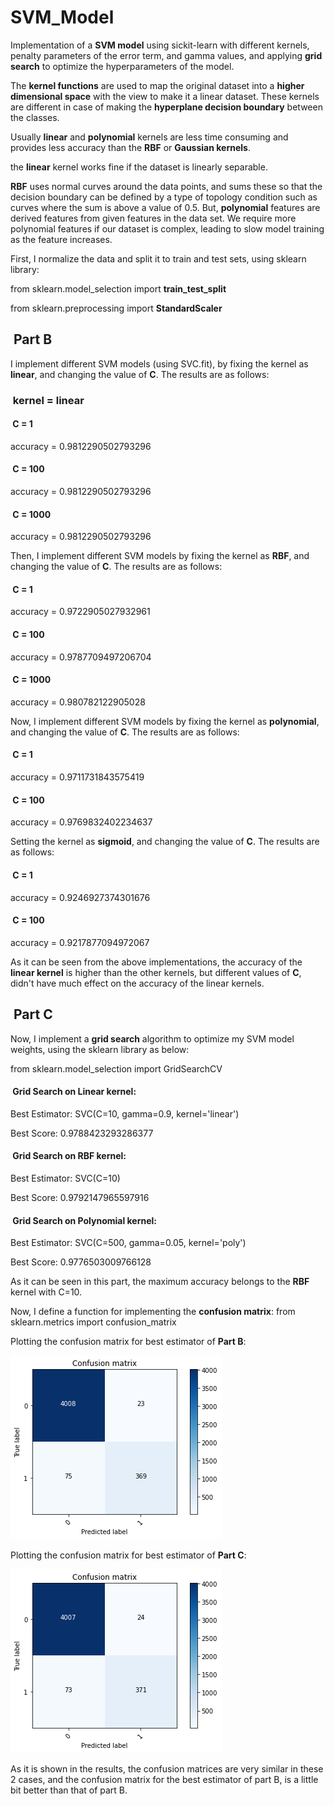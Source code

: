 # SVM_Model
Implementation of a **SVM model** using sickit-learn with different kernels, penalty parameters of the error term, and gamma values, and applying **grid search** to optimize the hyperparameters of the model.

The **kernel functions** are used to map the original dataset into a **higher dimensional space** with the view to make it a linear dataset. These kernels are different in case of making the **hyperplane decision boundary** between the classes.

Usually **linear** and **polynomial** kernels are less time consuming and provides less accuracy than the **RBF** or **Gaussian kernels**.

the **linear** kernel works fine if the dataset is linearly separable.

**RBF** uses normal curves around the data points, and sums these so that the decision boundary can be defined by a type of topology condition such as curves where the sum is above a value of 0.5. But, **polynomial** features are derived features from given features in the data set. We require more polynomial features if our dataset is complex, leading to slow model training as the feature increases. 

First, I normalize the data and split it to train and test sets, using sklearn library:

from sklearn.model_selection import **train_test_split**

from sklearn.preprocessing import **StandardScaler**

<h2> &nbsp;Part B</h2>

I implement different SVM models (using SVC.fit), by fixing the kernel as **linear**, and changing the value of **C**. The results are as follows:

<h3> &nbsp;kernel = linear</h3>

<h4> &nbsp;C = 1</h4>

accuracy = 0.9812290502793296

<h4> &nbsp;C = 100</h4>

accuracy = 0.9812290502793296

<h4> &nbsp;C = 1000</h4>

accuracy = 0.9812290502793296

Then, I implement different SVM models by fixing the kernel as **RBF**, and changing the value of **C**. The results are as follows:

<h4> &nbsp;C = 1</h4>

accuracy = 0.9722905027932961

<h4> &nbsp;C = 100</h4>

accuracy = 0.9787709497206704

<h4> &nbsp;C = 1000</h4>

accuracy = 0.980782122905028

Now, I implement different SVM models by fixing the kernel as **polynomial**, and changing the value of **C**. The results are as follows:

<h4> &nbsp;C = 1</h4>

accuracy = 0.9711731843575419

<h4> &nbsp;C = 100</h4>

accuracy = 0.9769832402234637

Setting the kernel as **sigmoid**, and changing the value of **C**. The results are as follows:

<h4> &nbsp;C = 1</h4>

accuracy = 0.9246927374301676

<h4> &nbsp;C = 100</h4>

accuracy = 0.9217877094972067

As it can be seen from the above implementations, the accuracy of the **linear kernel** is higher than the other kernels, but different values of **C**, didn't have much effect on the accuracy of the linear kernels.

<h2> &nbsp;Part C</h2>

Now, I implement a **grid search** algorithm to optimize my SVM model weights, using the sklearn library as below:

from sklearn.model_selection import GridSearchCV

<h4> &nbsp;Grid Search on Linear kernel:</h4>

Best Estimator: SVC(C=10, gamma=0.9, kernel='linear')

Best Score: 0.9788423293286377

<h4> &nbsp;Grid Search on RBF kernel:</h4>

Best Estimator: SVC(C=10)

Best Score: 0.9792147965597916

<h4> &nbsp;Grid Search on Polynomial kernel:</h4>

Best Estimator: SVC(C=500, gamma=0.05, kernel='poly')

Best Score: 0.9776503009766128

As it can be seen in this part, the maximum accuracy belongs to the **RBF** kernel with C=10.

Now, I define a function for implementing the **confusion matrix**: from sklearn.metrics import confusion_matrix

Plotting the confusion matrix for best estimator of **Part B**:

![My Image](images/1.png)

Plotting the confusion matrix for best estimator of **Part C**:

![My Image](images/2.png)

As it is shown in the results, the confusion matrices are very similar in these 2 cases, and the confusion matrix for the best estimator of part B, is a little bit better than that of part B. 
